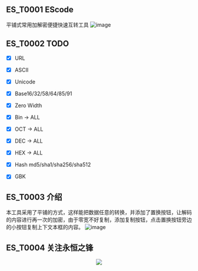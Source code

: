 ## ES_T0001 EScode
平铺式常用加解密便捷快速互转工具
![image](https://github.com/enomothem/EScode/assets/45089051/ed217df7-9cf7-461b-a90e-5b77ef7d6ada)

## ES_T0002 TODO
- [x] URL
- [x] ASCII
- [x] Unicode
- [x] Base16/32/58/64/85/91
- [x] Zero Width
- [x] Bin -> ALL
- [x] OCT -> ALL
- [x] DEC -> ALL
- [x] HEX -> ALL
- [x] Hash md5/sha1/sha256/sha512
- [x] GBK


## ES_T0003 介绍
本工具采用了平铺的方式，这样能把数据任意的转换，并添加了置换按钮，让解码的内容进行再一次的加密，由于零宽不好复制，添加复制按钮，点击置换按钮旁边的小按钮复制上下文本框的内容。
![image](https://github.com/enomothem/EScode/assets/45089051/f512f1e3-9dae-4e00-8344-440c9f1e7976)


## ES_T0004 关注永恒之锋
<p align="center">
  <img src="https://lit.enomothem.com/zhixinghe/20220528141025.jfif">
</p>

